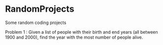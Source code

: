 # RandomProjects
Some random coding projects

Problem 1 : Given a list of people with their birth and end years (all between 1900 and 2000), find the year with the most number of people alive.

